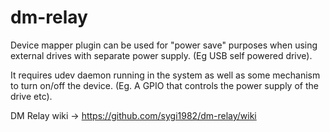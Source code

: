 # dm-relay
Device mapper plugin can be used for "power save" purposes when using external drives with separate power supply. 
(Eg USB self powered drive).

It requires udev daemon running in the system as well as some mechanism to turn on/off the device.
(Eg. A GPIO that controls the power supply of the drive etc).

DM Relay wiki -> https://github.com/sygi1982/dm-relay/wiki
